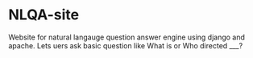 # NLQA-site
Website for natural langauge question answer engine using django and apache.
Lets uers ask basic question like What is or Who directed ___?
